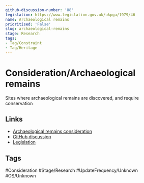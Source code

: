 ```yaml
---
github-discussion-number: '88'
legislation: https://www.legislation.gov.uk/ukpga/1979/46
name: Archaeological remains
prioritised: 'False'
slug: archaeological-remains
stage: Research
tags:
- Tag/Constraint
- Tag/Heritage
---
```


# Consideration/Archaeological remains

Sites where archaeological remains are discovered, and require conservation

## Links

* [Archaeological remains consideration](https://design.planning.data.gov.uk/planning-consideration/archaeological-remains)
* [GitHub discussion](https://github.com/digital-land/data-standards-backlog/discussions/88)
* [Legislation](https://www.legislation.gov.uk/ukpga/1979/46)

## Tags

#Consideration #Stage/Research #UpdateFrequency/Unknown #OS/Unknown